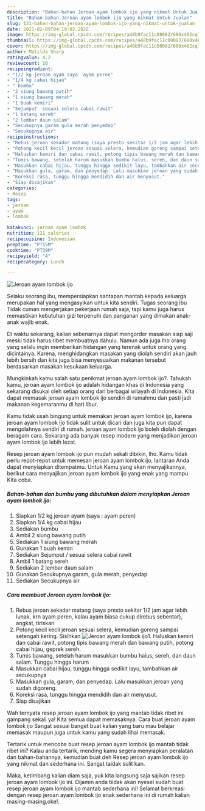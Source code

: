 ```yaml
---
description: "Bahan-bahan Jeroan ayam lombok ijo yang nikmat Untuk Jualan"
title: "Bahan-bahan Jeroan ayam lombok ijo yang nikmat Untuk Jualan"
slug: 121-bahan-bahan-jeroan-ayam-lombok-ijo-yang-nikmat-untuk-jualan
date: 2021-02-09T04:19:02.282Z
image: https://img-global.cpcdn.com/recipes/a48b9fac11c08082/680x482cq70/jeroan-ayam-lombok-ijo-foto-resep-utama.jpg
thumbnail: https://img-global.cpcdn.com/recipes/a48b9fac11c08082/680x482cq70/jeroan-ayam-lombok-ijo-foto-resep-utama.jpg
cover: https://img-global.cpcdn.com/recipes/a48b9fac11c08082/680x482cq70/jeroan-ayam-lombok-ijo-foto-resep-utama.jpg
author: Matilda Sharp
ratingvalue: 4.2
reviewcount: 10
recipeingredient:
- "1/2 kg jeroan ayam saya  ayam peren"
- "1/4 kg cabai hijau"
- " bumbu"
- "2 siung bawang putih"
- "1 siung bawang merah"
- "1 buah kemiri"
- "Sejumput  sesuai selera cabai rawit"
- "1 batang sereh"
- "2 lembar daun salam"
- "Secukupnya garam gula merah penyedap"
- "Secukupnya air"
recipeinstructions:
- "Rebus jeroan sekadar matang (saya presto sekitar 1/2 jam agar lebih lunak, krn ayam peren, kalau ayam biasa cukup direbus sebentar), angkat, tiriskan"
- "Potong kecil kecil jeroan sesuai selera, kemudian goreng sampai setengah kering. Sisihkan"
- "Haluskan kemiri dan cabai rawit, potong tipis bawang merah dan bawang putih, potong cabai hijau, geprek sereh."
- "Tumis bawang, setelah harum masukkan bumbu halus, sereh, dan daun salam. Tunggu hingga harum"
- "Masukkan cabai hijau, tunggu hingga sedikit layu, tambahkan air secukupnya"
- "Masukkan gula, garam, dan penyedap. Lalu masukkan jeroan yang sudah digoreng."
- "Koreksi rasa, tunggu hingga mendidih dan air menyusut."
- "Siap disajikan"
categories:
- Resep
tags:
- jeroan
- ayam
- lombok

katakunci: jeroan ayam lombok 
nutrition: 121 calories
recipecuisine: Indonesian
preptime: "PT15M"
cooktime: "PT39M"
recipeyield: "4"
recipecategory: Lunch

---
```



![Jeroan ayam lombok ijo](https://img-global.cpcdn.com/recipes/a48b9fac11c08082/680x482cq70/jeroan-ayam-lombok-ijo-foto-resep-utama.jpg)

Selaku seorang ibu, mempersiapkan santapan mantab kepada keluarga merupakan hal yang mengasyikan untuk kita sendiri. Tugas seorang ibu Tidak cuman mengerjakan pekerjaan rumah saja, tapi kamu juga harus memastikan kebutuhan gizi terpenuhi dan panganan yang dimakan anak-anak wajib enak.

Di waktu  sekarang, kalian sebenarnya dapat mengorder masakan siap saji meski tidak harus ribet membuatnya dahulu. Namun ada juga lho orang yang selalu ingin memberikan hidangan yang terenak untuk orang yang dicintainya. Karena, menghidangkan masakan yang diolah sendiri akan jauh lebih bersih dan kita juga bisa menyesuaikan makanan tersebut berdasarkan masakan kesukaan keluarga. 



Mungkinkah kamu salah satu penikmat jeroan ayam lombok ijo?. Tahukah kamu, jeroan ayam lombok ijo adalah hidangan khas di Indonesia yang sekarang disukai oleh setiap orang dari berbagai wilayah di Indonesia. Kita dapat memasak jeroan ayam lombok ijo sendiri di rumahmu dan pasti jadi makanan kegemaranmu di hari libur.

Kamu tidak usah bingung untuk memakan jeroan ayam lombok ijo, karena jeroan ayam lombok ijo tidak sulit untuk dicari dan juga kita pun dapat mengolahnya sendiri di rumah. jeroan ayam lombok ijo boleh diolah dengan beragam cara. Sekarang ada banyak resep modern yang menjadikan jeroan ayam lombok ijo lebih lezat.

Resep jeroan ayam lombok ijo pun mudah sekali dibikin, lho. Kamu tidak perlu repot-repot untuk memesan jeroan ayam lombok ijo, lantaran Anda dapat menyiapkan ditempatmu. Untuk Kamu yang akan menyajikannya, berikut cara menyajikan jeroan ayam lombok ijo yang enak yang mampu Kita coba.

<!--inarticleads1-->

##### Bahan-bahan dan bumbu yang dibutuhkan dalam menyiapkan Jeroan ayam lombok ijo:

1. Siapkan 1/2 kg jeroan ayam (saya : ayam peren)
1. Siapkan 1/4 kg cabai hijau
1. Sediakan  bumbu
1. Ambil 2 siung bawang putih
1. Sediakan 1 siung bawang merah
1. Gunakan 1 buah kemiri
1. Sediakan Sejumput / sesuai selera cabai rawit
1. Ambil 1 batang sereh
1. Sediakan 2 lembar daun salam
1. Gunakan Secukupnya garam, gula merah, penyedap
1. Sediakan Secukupnya air




<!--inarticleads2-->

##### Cara membuat Jeroan ayam lombok ijo:

1. Rebus jeroan sekadar matang (saya presto sekitar 1/2 jam agar lebih lunak, krn ayam peren, kalau ayam biasa cukup direbus sebentar), angkat, tiriskan
1. Potong kecil kecil jeroan sesuai selera, kemudian goreng sampai setengah kering. Sisihkan
<img src="https://img-global.cpcdn.com/steps/655274f7ff7379eb/160x128cq70/jeroan-ayam-lombok-ijo-langkah-memasak-2-foto.jpg" alt="Jeroan ayam lombok ijo">1. Haluskan kemiri dan cabai rawit, potong tipis bawang merah dan bawang putih, potong cabai hijau, geprek sereh.
1. Tumis bawang, setelah harum masukkan bumbu halus, sereh, dan daun salam. Tunggu hingga harum
1. Masukkan cabai hijau, tunggu hingga sedikit layu, tambahkan air secukupnya
1. Masukkan gula, garam, dan penyedap. Lalu masukkan jeroan yang sudah digoreng.
1. Koreksi rasa, tunggu hingga mendidih dan air menyusut.
1. Siap disajikan




Wah ternyata resep jeroan ayam lombok ijo yang mantab tidak ribet ini gampang sekali ya! Kita semua dapat memasaknya. Cara buat jeroan ayam lombok ijo Sangat sesuai banget buat kalian yang baru mau belajar memasak maupun juga untuk kamu yang sudah lihai memasak.

Tertarik untuk mencoba buat resep jeroan ayam lombok ijo mantab tidak ribet ini? Kalau anda tertarik, mending kamu segera menyiapkan peralatan dan bahan-bahannya, kemudian buat deh Resep jeroan ayam lombok ijo yang nikmat dan sederhana ini. Sangat taidak sulit kan. 

Maka, ketimbang kalian diam saja, yuk kita langsung saja sajikan resep jeroan ayam lombok ijo ini. Dijamin anda tiidak akan nyesel sudah buat resep jeroan ayam lombok ijo mantab sederhana ini! Selamat berkreasi dengan resep jeroan ayam lombok ijo enak sederhana ini di rumah kalian masing-masing,oke!.

